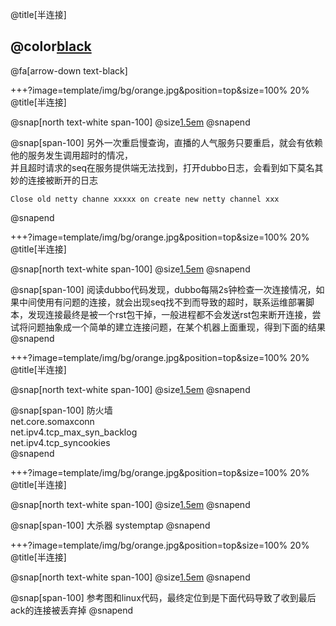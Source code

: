 @title[半连接]

## @color[black](半连接)

@fa[arrow-down text-black]

+++?image=template/img/bg/orange.jpg&position=top&size=100% 20%
@title[半连接]

@snap[north text-white span-100]
@size[1.5em](现象)
@snapend

@snap[span-100]
另外一次重启慢查询，直播的人气服务只要重启，就会有依赖他的服务发生调用超时的情况，<br>
并且超时请求的seq在服务提供端无法找到，打开dubbo日志，会看到如下莫名其妙的连接被断开的日志<br>
```
Close old netty channe xxxxx on create new netty channel xxx
```
@snapend

+++?image=template/img/bg/orange.jpg&position=top&size=100% 20%
@title[半连接]

@snap[north text-white span-100]
@size[1.5em](猜想和排查)
@snapend

@snap[span-100]
阅读dubbo代码发现，dubbo每隔2s钟检查一次连接情况，如果中间使用有问题的连接，就会出现seq找不到而导致的超时，联系运维部署脚本，发现连接最终是被一个rst包干掉，一般进程都不会发送rst包来断开连接，尝试将问题抽象成一个简单的建立连接问题，在某个机器上面重现，得到下面的结果
@snapend

+++?image=template/img/bg/orange.jpg&position=top&size=100% 20%
@title[半连接]

@snap[north text-white span-100]
@size[1.5em](猜想和排查)
@snapend

@snap[span-100]
防火墙<br>
net.core.somaxconn<br>
net.ipv4.tcp_max_syn_backlog<br>
net.ipv4.tcp_syncookies<br>
@snapend


+++?image=template/img/bg/orange.jpg&position=top&size=100% 20%
@title[半连接]

@snap[north text-white span-100]
@size[1.5em](猜想和排查)
@snapend

@snap[span-100]
大杀器 systemptap
@snapend

+++?image=template/img/bg/orange.jpg&position=top&size=100% 20%
@title[半连接]

@snap[north text-white span-100]
@size[1.5em](猜想和排查)
@snapend

@snap[span-100]
参考图和linux代码，最终定位到是下面代码导致了收到最后ack的连接被丢弃掉
@snapend


